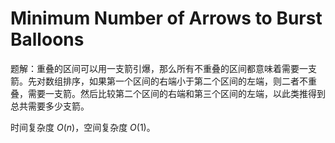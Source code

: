 # Minimum Number of Arrows to Burst Balloons

题解：重叠的区间可以用一支箭引爆，那么所有不重叠的区间都意味着需要一支箭。先对数组排序，如果第一个区间的右端小于第二个区间的左端，则二者不重叠，需要一支箭。然后比较第二个区间的右端和第三个区间的左端，以此类推得到总共需要多少支箭。

时间复杂度 $O(n)$，空间复杂度 $O(1)$。
